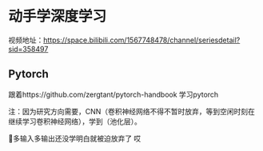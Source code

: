 # 动手学深度学习

视频地址：https://space.bilibili.com/1567748478/channel/seriesdetail?sid=358497

## Pytorch

跟着https://github.com/zergtant/pytorch-handbook  学习pytorch

注：因为研究方向需要，CNN（卷积神经网络不得不暂时放弃，等到空闲时刻在继续学习卷积神经网络），学到（池化层）。

🤬多输入多输出还没学明白就被迫放弃了 哎

